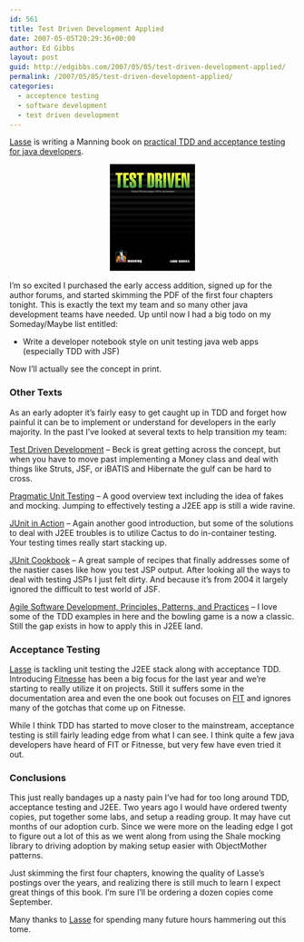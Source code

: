 ```yaml
---
id: 561
title: Test Driven Development Applied
date: 2007-05-05T20:29:36+00:00
author: Ed Gibbs
layout: post
guid: http://edgibbs.com/2007/05/05/test-driven-development-applied/
permalink: /2007/05/05/test-driven-development-applied/
categories:
  - acceptence testing
  - software development
  - test driven development
---
```

[Lasse](http://radio.javaranch.com/lasse/) is writing a Manning book on [practical TDD and acceptance testing for java developers](http://radio.javaranch.com/lasse/2007/04/27/1177660989075.html). 

<div align="center">
  <img src="/images/test_driven_cover.jpg" border="0" />
</div>

I&#8217;m so excited I purchased the early access addition, signed up for the author forums, and started skimming the PDF of the first four chapters tonight. This is exactly the text my team and so many other java development teams have needed. Up until now I had a big todo on my Someday/Maybe list entitled:

  * Write a developer notebook style on unit testing java web apps (especially TDD with JSF)

Now I&#8217;ll actually see the concept in print. 

### Other Texts

As an early adopter it&#8217;s fairly easy to get caught up in TDD and forget how painful it can be to implement or understand for developers in the early majority. In the past I&#8217;ve looked at several texts to help transition my team:

[Test Driven Development](http://www.amazon.com/Test-Driven-Development-Addison-Wesley-Signature/dp/0321146530) &#8211; Beck is great getting across the concept, but when you have to move past implementing a Money class and deal with things like Struts, JSF, or iBATIS and Hibernate the gulf can be hard to cross.

[Pragmatic Unit Testing](http://www.pragmaticprogrammer.com/starter_kit/utj/index.html) &#8211; A good overview text including the idea of fakes and mocking. Jumping to effectively testing a J2EE app is still a wide ravine.

[JUnit in Action](http://www.manning.com/massol/) &#8211; Again another good introduction, but some of the solutions to deal with J2EE troubles is to utilize Cactus to do in-container testing. Your testing times really start stacking up.

[JUnit Cookbook](http://www.manning.com/rainsberger/) &#8211; A great sample of recipes that finally addresses some of the nastier cases like how you test JSP output. After looking all the ways to deal with testing JSPs I just felt dirty. And because it&#8217;s from 2004 it largely ignored the difficult to test world of JSF.

[Agile Software Development, Principles, Patterns, and Practices](http://www.amazon.com/Software-Development-Principles-Patterns-Practices/dp/0135974445/sr=1-1/qid=1161361645/ref=sr_1_1/102-5628847-5032158?ie=UTF8&s=books) &#8211; I love some of the TDD examples in here and the bowling game is a now a classic. Still the gap exists in how to apply this in J2EE land.

### Acceptance Testing

[Lasse](http://radio.javaranch.com/lasse/2007/04/27/1177660989075.html) is tackling unit testing the J2EE stack along with acceptance TDD. Introducing [Fitnesse](http://fitnesse.org/) has been a big focus for the last year and we&#8217;re starting to really utilize it on projects. Still it suffers some in the documentation area and even the one book out focuses on [FIT](http://fit.c2.com/) and ignores many of the gotchas that come up on Fitnesse.

While I think TDD has started to move closer to the mainstream, acceptance testing is still fairly leading edge from what I can see. I think quite a few java developers have heard of FIT or Fitnesse, but very few have even tried it out. 

### Conclusions

This just really bandages up a nasty pain I&#8217;ve had for too long around TDD, acceptance testing and J2EE. Two years ago I would have ordered twenty copies, put together some labs, and setup a reading group. It may have cut months of our adoption curb. Since we were more on the leading edge I got to figure out a lot of this as we went along from using the Shale mocking library to driving adoption by making setup easier with ObjectMother patterns.

Just skimming the first four chapters, knowing the quality of Lasse&#8217;s postings over the years, and realizing there is still much to learn I expect great things of this book. I&#8217;m sure I&#8217;ll be ordering a dozen copies come September.

Many thanks to [Lasse](http://radio.javaranch.com/lasse/) for spending many future hours hammering out this tome.